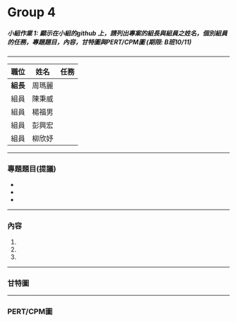 # Group 4

##### 小組作業 1: 顯示在小組的github 上，請列出專案的組長與組員之姓名，個別組員的任務，專題題目，內容，甘特圖與PERT/CPM圖 (期限: B班10/11)

---

| **職位** | **姓名** | **任務** |
| :---- |:--------:| -----:|
| **組長** | 周瑪麗 |  |
| 組員 | 陳秉威 |  |
| 組員 | 楊福男 |  |
| 組員 | 彭興宏 |  |
| 組員 | 柳欣妤 |  |

---
### 專題題目(提議)
*
*
*
---
### 內容
1.
2.
3.
---
### 甘特圖

---
### PERT/CPM圖

